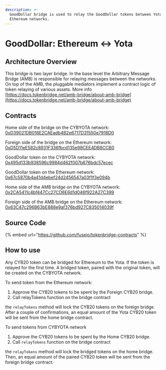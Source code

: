 ```yaml
---
description: >-
  GoodDollar bridge is used to relay the GoodDollar tokens between Yota and
  Ethereum networks.
---
```


# GoodDollar: Ethereum ↔ Yota

## Architecture Overview

This bridge is two layer bridge. In the base level the  Arbitrary Message Bridge \(AMB\) is responsible for relaying messages between the networks. On top of the AMB,  the pluggable mediators implement a contract logic of token relaying of various assets. More info [https://docs.tokenbridge.net/amb-bridge/about-amb-bridge](https://docs.tokenbridge.net/amb-bridge/about-amb-bridge)

## Contracts

Home side of the bridge on the CYBYOTA network: [0xD39021DB018E2CAEadb4B2e6717D31550e7918D0](https://cybyotascan.com/address/0xD39021DB018E2CAEadb4B2e6717D31550e7918D0/transactions)

Foreign side of the bridge on the Ethereum network: [0xD5D11eE582c8931F336fbcd135e98CEE4DB8CCB0](https://etherscan.io/address/0xD5D11eE582c8931F336fbcd135e98CEE4DB8CCB0)

GoodDollar token on the CYBYOTA network: [0x495d133b938596c9984d462f007b676bdc57ecec](https://cybyotascan.com/address/0x495d133B938596C9984d462F007B676bDc57eCEC/transactions)

GoodDollar token on the Ethereum network: [0x67c5870b4a41d4ebef24d2456547a03f1f3e094b](https://etherscan.io/address/0x67c5870b4a41d4ebef24d2456547a03f1f3e094b)

Home side of the AMB bridge on the CYBYOTA network: [0x2CA5411c4bf447Cc27CD6E6d1d046f922A27C399](https://cybyotascan.com/address/0x2CA5411c4bf447Cc27CD6E6d1d046f922A27C399/transactions)

Foreign side of the AMB bridge on the Ethereum network: [0x63C47c296B63bE888e9af376bd927C835014039f](https://etherscan.io/address/0x63C47c296B63bE888e9af376bd927C835014039f)

## Source Code

{% embed url="https://github.com/fuseio/tokenbridge-contracts" %}

## How to use

Any CYB20 token can be bridged for Ethereum to the Yota. If the token is relayed for the first time. A bridged token, paired with the original token, will be created on the CYBYOTA network. 

To send token from the Ethereum network:

1. Approve the CYB20 tokens to be spent by the Foreign CYB20 bridge. 
2. Call relayTokens function on the bridge contract

the `relayTokens` method will lock the CYB20 tokens on the foreign bridge. After a couple of confirmations, an equal amount of the Yota CYB20 token will be sent from the home bridge contract.

To send tokens from CYBYOTA network

1. Approve the CYB20 tokens to be spent by the Home CYB20 bridge. 
2. Call `relayTokens` function on the bridge contract

the `relayTokens` method will lock the bridged tokens on the home bridge. Then, an equal amount of the paired CYB20 token will be sent from the foreign bridge contract.

